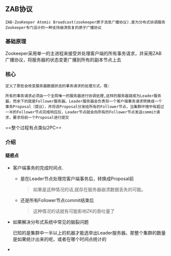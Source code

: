 ## ZAB协议

`ZAB-ZooKeeper Atomic Broadcast(zookeeper原子消息广播协议).是为分布式协调服务Zookeeper专门设计的一种支持崩溃恢复的原子广播协议`

### 基础原理

​		Zookeeper采用单一的主进程来接受并处理客户端的所有事务请求，并采用ZAB广播协议，将服务器的状态变更广播到所有的副本节点上去

### 核心

`定义了那些会改变服务器数据状态的事务请求的处理方式，既:`

`所有的事务请求必须由一个全局唯一的服务器进行协调处理,这样的服务器就成为Leader服务器，而余下的就是Follower服务器。Leader服务器会负责将一个客户端事务请求转换成一个事务Proposal（提议），并将该Proposal分发给所有的Follower节点，当集群环境中有超过一半的Follower节点完成响应后，Leader节点就会向所有的Follower节点发送commit请求，要求将前一个Proposal进行提交`

==整个过程有点类似2PC==

### 介绍





#### 疑惑点

+ 客户端事务的完成时间点.

  + 是在Leader节点处理完客户端事务后，转换成Proposal前

    > 如果是这种情况的话,就存在服务器崩溃数据丢失的可能。

  + 还是所有Follower节点commit结束后

    >  这种情况的话就有可能影响ZK的吞吐量了

+ 如果解决分布式系统中常见的脑裂问题

  ​	已知的是集群中一半以上的机器才能选举出Leader服务器。那整个集群的数量是如果统计出来的呢，或者在哪个时间点统计的

+ 